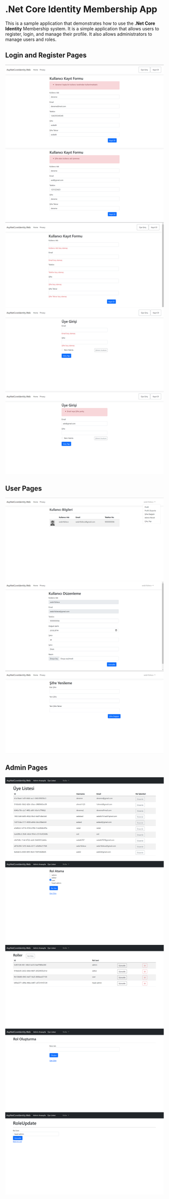  # .Net Core Identity Membership App

This is a sample application that demonstrates how to use the <b> .Net Core Identity</b> Membership system. It is a simple application that allows users to register, login, and manage their profile. It also allows administrators to manage users and roles.


## Login and Register Pages

<img src="./docs/reg-1.png">
<img src="./docs/reg-2.png">
<img src="./docs/reg-3.png">
<img src="./docs/log-1.png">
<img src="./docs/log-2.png">

## User Pages
<img src="./docs/userindex.png">
<img src="./docs/edit.png">
<img src="./docs/changepass.png">


## Admin Pages
<img src="./docs/memberlist.png">
<img src="./docs/rolata.png">
<img src="./docs/rolindex.png">
<img src="./docs/rolekle.png">
<img src="./docs/rolupdate.png">
